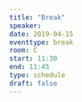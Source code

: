 ```yaml
---
title: "Break"
speaker:
date: 2019-04-15
eventtype: break
room: C
start: 11:30
end: 11:45
type: schedule
draft: false
---
```


